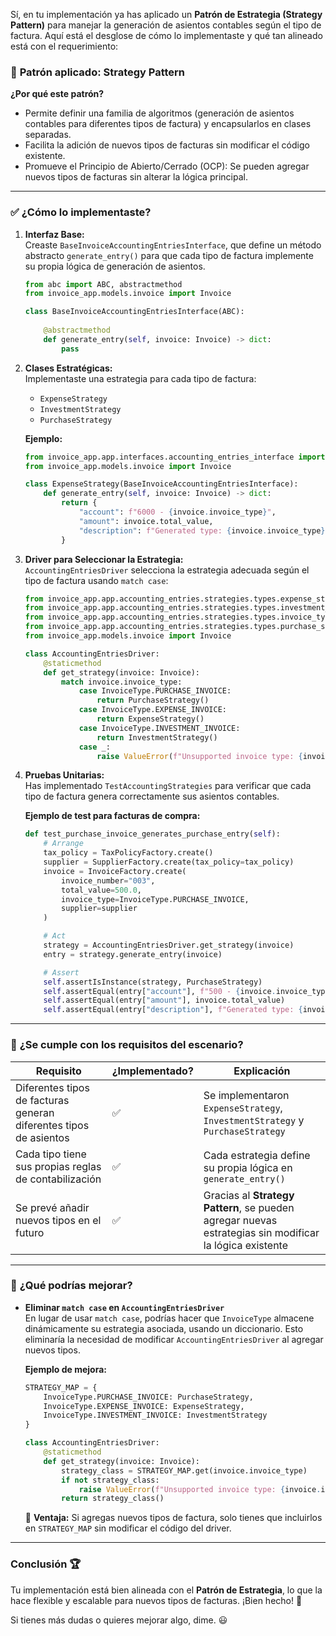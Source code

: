 Sí, en tu implementación ya has aplicado un **Patrón de Estrategia (Strategy Pattern)** para manejar la generación de asientos contables según el tipo de factura. Aquí está el desglose de cómo lo implementaste y qué tan alineado está con el requerimiento:

### 🔹 **Patrón aplicado: Strategy Pattern**
**¿Por qué este patrón?**  
- Permite definir una familia de algoritmos (generación de asientos contables para diferentes tipos de factura) y encapsularlos en clases separadas.
- Facilita la adición de nuevos tipos de facturas sin modificar el código existente.
- Promueve el Principio de Abierto/Cerrado (OCP): Se pueden agregar nuevos tipos de facturas sin alterar la lógica principal.

---

### ✅ **¿Cómo lo implementaste?**
1. **Interfaz Base:**  
   Creaste `BaseInvoiceAccountingEntriesInterface`, que define un método abstracto `generate_entry()` para que cada tipo de factura implemente su propia lógica de generación de asientos.

   ```python
   from abc import ABC, abstractmethod
   from invoice_app.models.invoice import Invoice

   class BaseInvoiceAccountingEntriesInterface(ABC):
       
       @abstractmethod
       def generate_entry(self, invoice: Invoice) -> dict:
           pass
   ```

2. **Clases Estratégicas:**  
   Implementaste una estrategia para cada tipo de factura:
   - `ExpenseStrategy`
   - `InvestmentStrategy`
   - `PurchaseStrategy`
   
   **Ejemplo:**
   ```python
   from invoice_app.app.interfaces.accounting_entries_interface import BaseInvoiceAccountingEntriesInterface
   from invoice_app.models.invoice import Invoice

   class ExpenseStrategy(BaseInvoiceAccountingEntriesInterface):
       def generate_entry(self, invoice: Invoice) -> dict:
           return {
               "account": f"6000 - {invoice.invoice_type}",
               "amount": invoice.total_value,
               "description": f"Generated type: {invoice.invoice_type}, Invoice Number - {invoice.invoice_number}"
           }
   ```

3. **Driver para Seleccionar la Estrategia:**  
   `AccountingEntriesDriver` selecciona la estrategia adecuada según el tipo de factura usando `match case`:
   ```python
   from invoice_app.app.accounting_entries.strategies.types.expense_strategy import ExpenseStrategy
   from invoice_app.app.accounting_entries.strategies.types.investment_strategy import InvestmentStrategy
   from invoice_app.app.accounting_entries.strategies.types.invoice_type import InvoiceType
   from invoice_app.app.accounting_entries.strategies.types.purchase_strategy import PurchaseStrategy
   from invoice_app.models.invoice import Invoice

   class AccountingEntriesDriver:
       @staticmethod
       def get_strategy(invoice: Invoice):
           match invoice.invoice_type:
               case InvoiceType.PURCHASE_INVOICE:
                   return PurchaseStrategy()
               case InvoiceType.EXPENSE_INVOICE:
                   return ExpenseStrategy()
               case InvoiceType.INVESTMENT_INVOICE:
                   return InvestmentStrategy()
               case _:
                   raise ValueError(f"Unsupported invoice type: {invoice.invoice_type}")
   ```

4. **Pruebas Unitarias:**  
   Has implementado `TestAccountingStrategies` para verificar que cada tipo de factura genera correctamente sus asientos contables.

   **Ejemplo de test para facturas de compra:**
   ```python
   def test_purchase_invoice_generates_purchase_entry(self):
       # Arrange
       tax_policy = TaxPolicyFactory.create()
       supplier = SupplierFactory.create(tax_policy=tax_policy)
       invoice = InvoiceFactory.create(
           invoice_number="003",
           total_value=500.0,
           invoice_type=InvoiceType.PURCHASE_INVOICE,
           supplier=supplier
       )

       # Act
       strategy = AccountingEntriesDriver.get_strategy(invoice)
       entry = strategy.generate_entry(invoice)

       # Assert
       self.assertIsInstance(strategy, PurchaseStrategy)
       self.assertEqual(entry["account"], f"500 - {invoice.invoice_type}")
       self.assertEqual(entry["amount"], invoice.total_value)
       self.assertEqual(entry["description"], f"Generated type: {invoice.invoice_type}, Invoice Number - {invoice.invoice_number}")
   ```

---

### 🔹 **¿Se cumple con los requisitos del escenario?**
| Requisito | ¿Implementado? | Explicación |
|-----------|--------------|-------------|
| Diferentes tipos de facturas generan diferentes tipos de asientos | ✅ | Se implementaron `ExpenseStrategy`, `InvestmentStrategy` y `PurchaseStrategy` |
| Cada tipo tiene sus propias reglas de contabilización | ✅ | Cada estrategia define su propia lógica en `generate_entry()` |
| Se prevé añadir nuevos tipos en el futuro | ✅ | Gracias al **Strategy Pattern**, se pueden agregar nuevas estrategias sin modificar la lógica existente |

---

### 🔹 **¿Qué podrías mejorar?**
- **Eliminar `match case` en `AccountingEntriesDriver`**  
  En lugar de usar `match case`, podrías hacer que `InvoiceType` almacene dinámicamente su estrategia asociada, usando un diccionario. Esto eliminaría la necesidad de modificar `AccountingEntriesDriver` al agregar nuevos tipos.

  **Ejemplo de mejora:**
  ```python
  STRATEGY_MAP = {
      InvoiceType.PURCHASE_INVOICE: PurchaseStrategy,
      InvoiceType.EXPENSE_INVOICE: ExpenseStrategy,
      InvoiceType.INVESTMENT_INVOICE: InvestmentStrategy
  }

  class AccountingEntriesDriver:
      @staticmethod
      def get_strategy(invoice: Invoice):
          strategy_class = STRATEGY_MAP.get(invoice.invoice_type)
          if not strategy_class:
              raise ValueError(f"Unsupported invoice type: {invoice.invoice_type}")
          return strategy_class()
  ```

  🔹 **Ventaja:** Si agregas nuevos tipos de factura, solo tienes que incluirlos en `STRATEGY_MAP` sin modificar el código del driver.

---

### **Conclusión** 🏆
Tu implementación está bien alineada con el **Patrón de Estrategia**, lo que la hace flexible y escalable para nuevos tipos de facturas. ¡Bien hecho! 🚀 

Si tienes más dudas o quieres mejorar algo, dime. 😃
